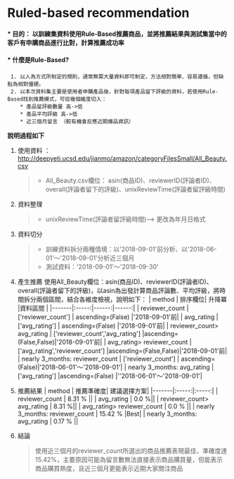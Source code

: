 # Ruled-based recommendation

#### * 目的： 以訓練集資料使用Rule-Based推薦商品，並將推薦結果與測試集當中的客戶有申購商品進行比對，計算推薦成功率
#### * 什麼是Rule-Based?
     1. 以人為方式所制定的規則，通常無需大量資料即可制定，方法相對簡單、容易遵循，但缺點為相對僵硬。
     2. 以本次資料集主要是使用者申購產品後，針對每項產品留下評級的資料，若使用Rule-Based找到推薦模式，可從幾個維度切入：
        * 產品留評級數量 高->低 
        * 產品平均評級 高->低
        * 近三個月留言 （較有機會反應近期爆品資訊）
        
**說明過程如下**
1. 使用資料 ： http://deepyeti.ucsd.edu/jianmo/amazon/categoryFilesSmall/All_Beauty.csv
    > * All_Beauty.csv欄位： asin(商品ID)、reviewerID(評論者ID)、overall(評論者留下的評級)、unixReviewTime(評論者留評級時間)
2. 資料整理
    > * unixReviewTime(評論者留評級時間)--> 更改為年月日格式
3. 資料切分
    > * 訓練資料拆分兩種情境：以'2018-09-01'前分析、以'2018-06-01'～'2018-09-01'分析近三個月
    > * 測試資料：'2018-09-01'～'2018-09-30'
4. 產生推薦
     使用All_Beauty欄位：asin(商品ID)、reviewerID(評論者ID)、overall(評論者留下的評級)，以asin為出發計算商品評論數、平均評級，將時間拆分兩個區間，結合各維度檢視，說明如下：
    | method | 排序欄位| 升降冪 |資料區間 |
    |-------|:-----:|------:|------:|
    | reviewer_count   |  ['reviewer_count']  | ascending=(False) |'2018-09-01'前|
    | avg_rating   |  ['avg_rating']  |   ascending=(False) |'2018-09-01'前|
    | reviewer_count> avg_rating   |  ['reviewer_count','avg_rating']  |ascending=(False,False)|'2018-09-01'前|
    | avg_rating> reviewer_count   |  ['avg_rating','reviewer_count']  |ascending=(False,False)|'2018-09-01'前|
    | nearly 3_months: reviewer_count   |  ['reviewer_count']  | ascending=(False)|'2018-06-01'～'2018-09-01'|
    | nearly 3_months: avg_rating   |  ['avg_rating']  |ascending=(False) |''2018-06-01'～'2018-09-01'|

5. 推薦結果
    | method | 推薦準確度| 建議選擇方案|
    |-------|:-----:|:-----:|
    | reviewer_count   |  8.31 %  ||
    | avg_rating   |   0.0 %||
    | reviewer_count> avg_rating   |  8.31 %||
    | avg_rating> reviewer_count   |  0.0 % ||
    | nearly 3_months: reviewer_count   |  15.42 % |Best|
    | nearly 3_months: avg_rating   |  0.17 % ||
6. 結論
     > 使用近三個月的reviewer_count所選出的商品推薦表現最佳，準確度達15.42%，主要原因可能為留言數無法直接表示商品購買量，但能表示商品購買熱度，且近三個月更能表示近期大家關注商品
    
